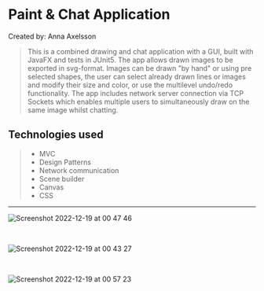 # Paint & Chat Application

Created by: Anna Axelsson

> This is a combined drawing and chat application with a GUI, built with JavaFX and tests in JUnit5. The app allows drawn images to be exported in svg-format. Images can be drawn "by hand" or using pre selected shapes, the user can select already drawn lines or images and modify their size and color, or use the multilevel undo/redo functionality. The app includes network server connection via TCP Sockets which enables multiple users to simultaneously draw on the same image whilst chatting. 

## Technologies used

> - MVC
> - Design Patterns
> - Network communication
> - Scene builder
> - Canvas 
> - CSS

---

![Screenshot 2022-12-19 at 00 47 46](https://user-images.githubusercontent.com/103879144/208325928-97f88ad4-1d05-4a67-80f3-6b1469656726.png)

</br>

![Screenshot 2022-12-19 at 00 43 27](https://user-images.githubusercontent.com/103879144/208325979-44b7fb36-ee0f-4837-b8b2-5ba4317e1d7d.png)

</br>

![Screenshot 2022-12-19 at 00 57 23](https://user-images.githubusercontent.com/103879144/208326313-cf5a0b02-894e-44e5-b286-307e418b946c.png)





